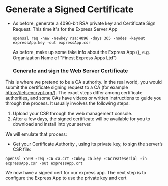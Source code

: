 # Generate a Signed Certificate



+ As before, generate a 4096-bit RSA private key and Certificate Sign Request. This time it's for the Express Server App

  ~~~
  openssl req -new -newkey rsa:4096 -days 365 -nodes -keyout expressApp.key -out expressApp.csr
  ~~~

  As before, make up some fake info about the Express App (), e.g. Organization Name of "Finest Express Apps Ltd")

  ### Generate and sign the Web Server Certificate 

This is where we pretend to be a CA authority. In the real world, you would submit the certificate signing request to a CA (for example https://letsencrypt.org/). The exact steps differ among certificate authorities, and some CAs have videos or written instructions to guide you through the process. It usually involves the following steps:

1. Upload your CSR through the web management console.
2. After a few days, the signed certificate will be available for you to download and install into your server.

We will emulate that process: 

+ Get your Certificate Authority , using its private key, to sign the server’s CSR file:



~~~
openssl x509 -req -CA ca.crt -CAkey ca.key -CAcreateserial -in expressApp.csr -out expressApp.crt
~~~

We now have a signed cert for our express app. The next step is to configure the Express App to use the private key and cert